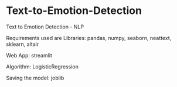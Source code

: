 # Text-to-Emotion-Detection
Text to Emotion Detection - NLP

Requirements used are 
Libraries: pandas, numpy, seaborn, neattext, sklearn, altair 

Web App: streamlit

Algorithm: LogisticRegression

Saving the model: joblib

